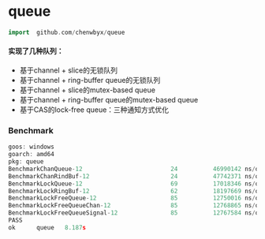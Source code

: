 # queue
```go
import  github.com/chenwbyx/queue
```
#### 实现了几种队列：
* 基于channel + slice的无锁队列
* 基于channel + ring-buffer queue的无锁队列
* 基于channel + slice的mutex-based queue
* 基于channel + ring-buffer queue的mutex-based queue
* 基于CAS的lock-free queue：三种通知方式优化

### Benchmark
```go
goos: windows
goarch: amd64
pkg: queue
BenchmarkChanQueue-12                         24          46990142 ns/op
BenchmarkChanRindBuf-12                       24          47742371 ns/op
BenchmarkLockQueue-12                         69          17018346 ns/op
BenchmarkLockRingBuf-12                       62          18197669 ns/op
BenchmarkLockFreeQueue-12                     85          12750016 ns/op
BenchmarkLockFreeQueueChan-12                 85          12768865 ns/op
BenchmarkLockFreeQueueSignal-12               85          12767584 ns/op
PASS
ok      queue   8.187s
```
